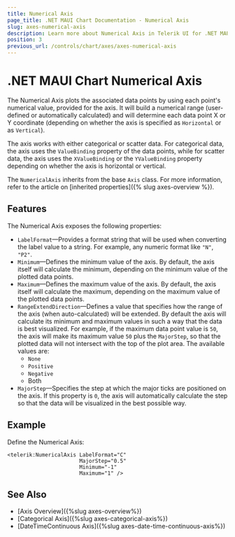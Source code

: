 ```yaml
---
title: Numerical Axis
page_title: .NET MAUI Chart Documentation - Numerical Axis
slug: axes-numerical-axis
description: Learn more about Numerical Axis in Telerik UI for .NET MAUI Chart control.
position: 3
previous_url: /controls/chart/axes/axes-numerical-axis
---
```


# .NET MAUI Chart Numerical Axis

The Numerical Axis plots the associated data points by using each point's numerical value, provided for the axis. It will build a numerical range (user-defined or automatically calculated) and will determine each data point X or Y coordinate (depending on whether the axis is specified as `Horizontal` or as `Vertical`).

The axis works with either categorical or scatter data. For categorical data, the axis uses the `ValueBinding` property of the data points, while for scatter data, the axis uses the `XValueBinding` or the `YValueBinding` property depending on whether the axis is horizontal or vertical.

The `NumericalAxis` inherits from the base `Axis` class. For more information, refer to the article on [inherited properties]({% slug axes-overview %}).

## Features

The Numerical Axis exposes the following properties:

- `LabelFormat`&mdash;Provides a format string that will be used when converting the label value to a string. For example, any numeric format like `"N"`, `"P2"`.
- `Minimum`&mdash;Defines the minimum value of the axis. By default, the axis itself will calculate the minimum, depending on the minimum value of the plotted data points.
- `Maximum`&mdash;Defines the maximum value of the axis. By default, the axis itself will calculate the maximum, depending on the maximum value of the plotted data points.
- `RangeExtendDirection`&mdash;Defines a value that specifies how the range of the axis (when auto-calculated) will be extended. By default the axis will calculate its minimum and maximum values in such a way that the data is best visualized. For example, if the maximum data point value is `50`, the axis will make its maximum value `50` plus the `MajorStep`, so that the plotted data will not intersect with the top of the plot area. The available values are:
	- `None`
	- `Positive`
	- `Negative`
	- Both
- `MajorStep`&mdash;Specifies the step at which the major ticks are positioned on the axis. If this property is `0`, the axis will automatically calculate the step so that the data will be visualized in the best possible way.

## Example

Define the Numerical Axis:

```XAML
<telerik:NumericalAxis LabelFormat="C"
					   MajorStep="0.5"
					   Minimum="-1"
					   Maximum="1" />
```

## See Also

- [Axis Overview]({%slug axes-overview%})
- [Categorical Axis]({%slug axes-categorical-axis%})
- [DateTimeContinuous Axis]({%slug axes-date-time-continuous-axis%})
